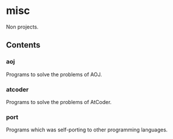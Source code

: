 misc
====

Non projects.

Contents
--------

### aoj

Programs to solve the problems of AOJ.

### atcoder

Programs to solve the problems of AtCoder.

### port

Programs which was self-porting to other programming languages.
